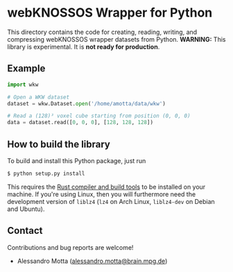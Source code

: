 # webKNOSSOS Wrapper for Python
This directory contains the code for creating, reading, writing, and
compressing webKNOSSOS wrapper datasets from Python. **WARNING:** This
library is experimental. It is **not ready for production**.

## Example
```python
import wkw

# Open a WKW dataset
dataset = wkw.Dataset.open('/home/amotta/data/wkw')

# Read a (128)³ voxel cube starting from position (0, 0, 0)
data = dataset.read([0, 0, 0], [128, 128, 128])
```

## How to build the library
To build and install this Python package, just run
```bash
$ python setup.py install
```

This requires the [Rust compiler and build tools](https://www.rust-lang.org/en-US/install.html)
to be installed on your machine. If you're using Linux, then you will
furthermore need the development version of `liblz4` (`lz4` on Arch
Linux, `liblz4-dev` on Debian and Ubuntu).

## Contact
Contributions and bug reports are welcome!

- Alessandro Motta (alessandro.motta@brain.mpg.de)

